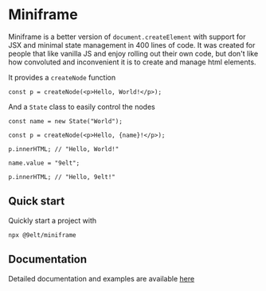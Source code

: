 # Miniframe

Miniframe is a better version of `document.createElement` with support for JSX and minimal state
management in 400 lines of code. It was created for people that like vanilla JS
and enjoy rolling out their own code, but don't like how convoluted and inconvenient
it is to create and manage html elements.

It provides a `createNode` function

```tsx
const p = createNode(<p>Hello, World!</p>);
```

And a `State` class to easily control the nodes

```tsx
const name = new State("World");

const p = createNode(<p>Hello, {name}!</p>);

p.innerHTML; // "Hello, World!"

name.value = "9elt";

p.innerHTML; // "Hello, 9elt!"
```

## Quick start

Quickly start a project with

```
npx @9elt/miniframe
```

## Documentation

Detailed documentation and examples are available [here](https://9elt.github.io/miniframe)
